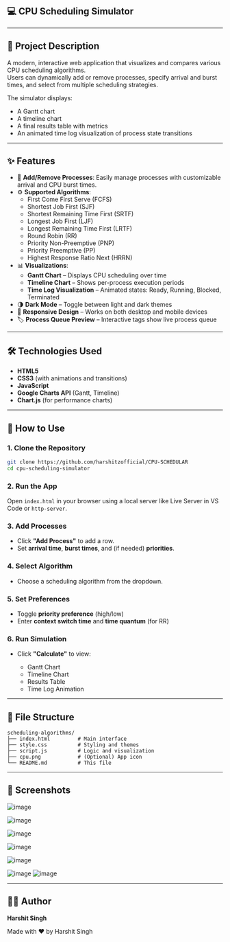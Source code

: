 ## 💻 CPU Scheduling Simulator
---

## 🧠 Project Description

A modern, interactive web application that visualizes and compares various CPU scheduling algorithms.  
Users can dynamically add or remove processes, specify arrival and burst times, and select from multiple scheduling strategies.

The simulator displays:
- A Gantt chart
- A timeline chart
- A final results table with metrics
- An animated time log visualization of process state transitions

---

## ✨ Features

- 🔁 **Add/Remove Processes**: Easily manage processes with customizable arrival and CPU burst times.
- ⚙️ **Supported Algorithms**:
  - First Come First Serve (FCFS)
  - Shortest Job First (SJF)
  - Shortest Remaining Time First (SRTF)
  - Longest Job First (LJF)
  - Longest Remaining Time First (LRTF)
  - Round Robin (RR)
  - Priority Non-Preemptive (PNP)
  - Priority Preemptive (PP)
  - Highest Response Ratio Next (HRRN)
- 📊 **Visualizations**:
  - **Gantt Chart** – Displays CPU scheduling over time
  - **Timeline Chart** – Shows per-process execution periods
  - **Time Log Visualization** – Animated states: Ready, Running, Blocked, Terminated
- 🌗 **Dark Mode** – Toggle between light and dark themes
- 📱 **Responsive Design** – Works on both desktop and mobile devices
- 🏷️ **Process Queue Preview** – Interactive tags show live process queue

---

## 🛠️ Technologies Used

- **HTML5**
- **CSS3** (with animations and transitions)
- **JavaScript**
- **Google Charts API** (Gantt, Timeline)
- **Chart.js** (for performance charts)

---

## 🚀 How to Use

### 1. Clone the Repository

```bash
git clone https://github.com/harshitzofficial/CPU-SCHEDULAR
cd cpu-scheduling-simulator
````

### 2. Run the App

Open `index.html` in your browser using a local server like Live Server in VS Code or `http-server`.

### 3. Add Processes

* Click **"Add Process"** to add a row.
* Set **arrival time**, **burst times**, and (if needed) **priorities**.

### 4. Select Algorithm

* Choose a scheduling algorithm from the dropdown.

### 5. Set Preferences

* Toggle **priority preference** (high/low)
* Enter **context switch time** and **time quantum** (for RR)

### 6. Run Simulation

* Click **"Calculate"** to view:

  * Gantt Chart
  * Timeline Chart
  * Results Table
  * Time Log Animation

---

## 📁 File Structure

```
scheduling-algorithms/
├── index.html         # Main interface
├── style.css          # Styling and themes
├── script.js          # Logic and visualization
├── cpu.png            # (Optional) App icon
└── README.md          # This file
```

---

## 📸 Screenshots

![image](https://github.com/user-attachments/assets/3a304f75-c02f-41d2-9a53-510b49bd3731)


![image](https://github.com/user-attachments/assets/50424a55-2af6-4737-8123-08270a5477d6)

![image](https://github.com/user-attachments/assets/b1428387-3c0c-489e-bfa1-162f3ff907a2)


![image](https://github.com/user-attachments/assets/731bfbd3-6cbd-4f19-be33-207dd487e6f3)

![image](https://github.com/user-attachments/assets/6b5a16ee-21c0-4e38-a7f1-bdafcb6e3d15)

![image](https://github.com/user-attachments/assets/e6f5aba1-622c-48c4-b483-41432661ded3)
![image](https://github.com/user-attachments/assets/3e76eeba-7793-408b-ae12-2e33fec9de7f)







---


## 👨‍💻 Author

**Harshit Singh**

Made with ❤️ by Harshit Singh

